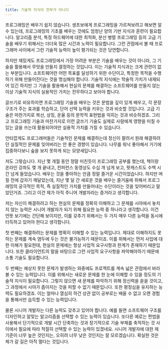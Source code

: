 ```yaml
---
title: 기술적 지식이 전부가 아니다
---
```


프로그래밍은 배우기 쉽지 않습니다. 생초보에게 프로그래밍을 가르쳐보려고 해보면 알 수 있는데, 프로그래밍의 기초를 배우는 것에도 엄청난 양의 기반 지식과 훈련이 필요합니다. 알고리즘 분석, 특정 하드웨어에 대한 최적화, 분산 병렬 프로그래밍 등의 고급 기술을 배우기 위해서는 더더욱 많은 시간과 노력이 필요합니다. 그런 관점에서 볼 때 프로그래머 사이에서 그런 기술적 능력이 높이 평가되는 것은 당연합니다.

<!--more-->

하지만 재밌게도 프로그래밍에서 가장 어려운 부분은 기술을 배우는 것이 아니라, 그 기술을 활용해서 무엇을 만들지 결정하는 것입니다. 이는 기술적 지식과는 크게 관련이 없는 부분입니다. 소프트웨어란 어떤 목표를 달성하기 위한 수단이고, 특정한 목적을 수행하기 위해 만들어진다는 것을 명심해야 합니다. 기술적 지식에는 학술적 가치가 내재되어 있긴 하지만 그 기술을 활용해서 현실의 문제를 해결하는 소프트웨어를 만들지 않는 이상 기술적 지식의 실용적인 가치는 전무하다고 보아야 합니다.

글쓰기로 비유하자면 프로그래밍 기술을 배우는 것은 문법을 깊이 있게 배우고, 각 문장 구조가 주는 효과를 학습하고, 단어 선택 능력을 키우는 것과 비슷할 것입니다. 고급 기술은 마찬가지로 복선, 상징, 운율 등의 문학적 표현법을 익히는 것과 비슷하겠죠. 그리고 프로그래밍 기술과 마찬가지로 이런 글쓰기 기술도 실제로 사람에게 영향을 미칠 수 있는 글을 쓰는데 활용되어야만 실용적 가치를 가질 수 있습니다.

안타깝게도 프로그래머들은 기술적인 문제를 해결하는데 정신이 팔려서 원래 해결하려던 실질적인 문제를 잊어버리는 안 좋은 경향이 있습니다. 나무를 워낙 좋아해서 거기에 집중하다보니 숲을 보지 못하게 되는 모양새입니다.

저도 그렇습니다. 지난 몇 개월 동안 정말 미친듯이 프로그래밍 공부를 했는데, 책이랑 온라인 강좌도 몇 개 끝내고, 컨퍼런스 동영상도 수십 개 넘게 보고, 팟캐스트도 수백 시간 넘게 들었습니다. 배우는 것을 좋아하는 만큼 정말 즐거운 시간이었습니다. 하지만 며칠 전에 갑자기 깨달았는데, 지난 몇 달 간 새로운 것을 배우는 즐거움에 취해서 프로그래밍의 궁극적인 목적, 즉 실질적인 가치를 만들어내는 수단이라는 것을 잊어버리고 말았던거죠. 그리고 이건 제가 아직 주니어 개발자라는 증거라고 생각합니다.

저는 자신이 해결하려고 하는 현실의 문제를 정확히 이해하고 그 문제를 시야에서 놓치지 않는 능력은 시니어 개발자가 되기 위해 필요한 능력 중 하나라고 생각합니다. 이건 언뜻 보기에는 간단해 보이지만, 이를 갖추기 위해서는 두 가지 매우 다른 능력을 동시에 터득하고 있어야 한다고 생각합니다.

첫 번째는 해결하려는 문제를 명확히 이해할 수 있는 능력입니다. 제대로 이해하지도 못하는 문제를 계속 염두에 두는 것은 불가능하기 때문이죠. 이를 위해서는 먼저 사업에 대한 이해가 필요한데, 현실의 문제에는 항상 사업적 요구사항과 한계가 존재하기 때문입니다. 또한 클라이언트의 말을 바탕으로 그런 사업적 요구사항을 파악해야하기 때문에 소통 기술도 필요합니다.

두 번째는 예상치 못한 문제가 발생하는 와중에도 프로젝트를 계속 넓은 관점에서 바라볼 수 있는 능력입니다. 이를 위해서는 새로운 문제를 한 눈에 이해할 수 있을 정도의 기술적 지식이 필요합니다. 그렇지 않으면 새 문제를 파악하기 위해 정신력을 쏟을 것이고, 그 과정에서 시야가 좁아지는 것을 피할 수 없기 때문입니다. 또한 평정심을 유지하는 능력도 필요하겠죠. 이는 얼마나 열심히 하건 상관 없이 공부로는 배울 수 없고 오랜 경험을 통해서만 습득할 수 있는 능력입니다.

물론 시니어 개발자는 다른 능력도 갖추고 있어야 합니다. 예를 들면 소프트웨어 구조를 디자인하고 알맞는 알고리즘을 선택할 수 있는 능력이 있습니다. 또다른 예로는 편법을 사용해서 단기적으로 개발 시간 단축하는 것과 장기적으로 기술 부채를 축적하는 것 사이에서 필요에 따라 적절히 선택할 수 있는 능력이 있겠네요. 시니어 개발자에 대한 제 기준이 너무 높은 것인지는, 오히려 너무 낮은 것인지는 잘 모르겠습니다. 확실한 것은 제가 갈 길은 아직 멀다는 것입니다. 
